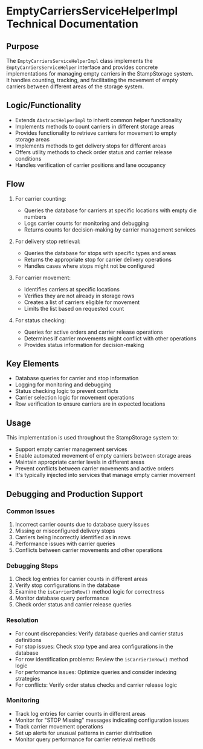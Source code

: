 # EmptyCarriersServiceHelperImpl Technical Documentation

## Purpose
The `EmptyCarriersServiceHelperImpl` class implements the `EmptyCarriersServiceHelper` interface and provides concrete implementations for managing empty carriers in the StampStorage system. It handles counting, tracking, and facilitating the movement of empty carriers between different areas of the storage system.

## Logic/Functionality
- Extends `AbstractHelperImpl` to inherit common helper functionality
- Implements methods to count carriers in different storage areas
- Provides functionality to retrieve carriers for movement to empty storage areas
- Implements methods to get delivery stops for different areas
- Offers utility methods to check order status and carrier release conditions
- Handles verification of carrier positions and lane occupancy

## Flow
1. For carrier counting:
   - Queries the database for carriers at specific locations with empty die numbers
   - Logs carrier counts for monitoring and debugging
   - Returns counts for decision-making by carrier management services

2. For delivery stop retrieval:
   - Queries the database for stops with specific types and areas
   - Returns the appropriate stop for carrier delivery operations
   - Handles cases where stops might not be configured

3. For carrier movement:
   - Identifies carriers at specific locations
   - Verifies they are not already in storage rows
   - Creates a list of carriers eligible for movement
   - Limits the list based on requested count

4. For status checking:
   - Queries for active orders and carrier release operations
   - Determines if carrier movements might conflict with other operations
   - Provides status information for decision-making

## Key Elements
- Database queries for carrier and stop information
- Logging for monitoring and debugging
- Status checking logic to prevent conflicts
- Carrier selection logic for movement operations
- Row verification to ensure carriers are in expected locations

## Usage
This implementation is used throughout the StampStorage system to:
- Support empty carrier management services
- Enable automated movement of empty carriers between storage areas
- Maintain appropriate carrier levels in different areas
- Prevent conflicts between carrier movements and active orders
- It's typically injected into services that manage empty carrier movement

## Debugging and Production Support

### Common Issues
1. Incorrect carrier counts due to database query issues
2. Missing or misconfigured delivery stops
3. Carriers being incorrectly identified as in rows
4. Performance issues with carrier queries
5. Conflicts between carrier movements and other operations

### Debugging Steps
1. Check log entries for carrier counts in different areas
2. Verify stop configurations in the database
3. Examine the `isCarrierInRow()` method logic for correctness
4. Monitor database query performance
5. Check order status and carrier release queries

### Resolution
- For count discrepancies: Verify database queries and carrier status definitions
- For stop issues: Check stop type and area configurations in the database
- For row identification problems: Review the `isCarrierInRow()` method logic
- For performance issues: Optimize queries and consider indexing strategies
- For conflicts: Verify order status checks and carrier release logic

### Monitoring
- Track log entries for carrier counts in different areas
- Monitor for "STOP Missing" messages indicating configuration issues
- Track carrier movement operations
- Set up alerts for unusual patterns in carrier distribution
- Monitor query performance for carrier retrieval methods